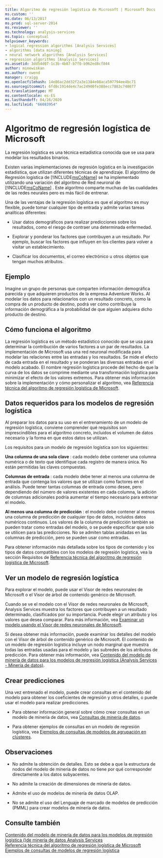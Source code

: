 ```yaml
---
title: Algoritmo de regresión logística de Microsoft | Microsoft Docs
ms.custom: ''
ms.date: 06/13/2017
ms.prod: sql-server-2014
ms.reviewer: ''
ms.technology: analysis-services
ms.topic: conceptual
helpviewer_keywords:
- logical regression algorithms [Analysis Services]
- algorithms [data mining]
- neural network algorithms [Analysis Services]
- regression algorithms [Analysis Services]
ms.assetid: 3dd54d07-1c3b-4b87-b7f0-b962ed8cf844
author: minewiskan
ms.author: owend
manager: craigg
ms.openlocfilehash: 14e86ac2dd32f2a3e1384e08aca597794ee4bc71
ms.sourcegitcommit: 6fd8c1914de4c7ac24900fe388ecc7883c740077
ms.translationtype: MT
ms.contentlocale: es-ES
ms.lasthandoff: 04/26/2020
ms.locfileid: "66083954"
---
```

# <a name="microsoft-logistic-regression-algorithm"></a>Algoritmo de regresión logística de Microsoft
  La regresión logística es una técnica estadística conocida que se usa para modelar los resultados binarios.  
  
 Existen varias implementaciones de regresión logística en la investigación estadística, que utilizan diferentes técnicas de aprendizaje. El algoritmo de Regresión logística de [!INCLUDE[msCoName](../../includes/msconame-md.md)] se ha implementado utilizando una variación del algoritmo de Red neuronal de [!INCLUDE[msCoName](../../includes/msconame-md.md)] . Este algoritmo comparte muchas de las cualidades de las redes neurales pero es más fácil de entrenar.  
  
 Una de las ventajas de la regresión logística es que el algoritmo es muy flexible, puede tomar cualquier tipo de entrada y admite varias tareas analíticas diferentes:  
  
-   Usar datos demográficos para realizar predicciones sobre los resultados, como el riesgo de contraer una determinada enfermedad.  
  
-   Explorar y ponderar los factores que contribuyen a un resultado. Por ejemplo, buscar los factores que influyen en los clientes para volver a visitar un establecimiento.  
  
-   Clasificar los documentos, el correo electrónico u otros objetos que tengan muchos atributos.  
  
## <a name="example"></a>Ejemplo  
 Imagine un grupo de personas que comparten información demográfica parecida y que adquieren productos de la empresa Adventure Works. Al modelar los datos para relacionarlos con un resultado concreto, como la compra de un producto de destino, podrá ver cómo contribuye la información demográfica a la probabilidad de que alguien adquiera dicho producto de destino.  
  
## <a name="how-the-algorithm-works"></a>Cómo funciona el algoritmo  
 La regresión logística es un método estadístico conocido que se usa para determinar la contribución de varios factores a un par de resultados. La implementación de Microsoft usa una red neuronal modificada para modelar las relaciones entre las entradas y los resultados. Se mide el efecto de cada entrada en el resultado y se ponderan las diversas entradas en el modelo acabado. El nombre regresión logística procede del hecho de que la curva de los datos se comprime mediante una transformación logística para minimizar el efecto de los valores extremos. Para obtener más información sobre la implementación y cómo personalizar el algoritmo, vea [Referencia técnica del algoritmo de regresión logística de Microsoft](microsoft-logistic-regression-algorithm-technical-reference.md).  
  
## <a name="data-required-for-logistic-regression-models"></a>Datos requeridos para los modelos de regresión logística  
 Al preparar los datos para su uso en el entrenamiento de un modelo de regresión logística, conviene comprender qué requisitos son imprescindibles para el algoritmo concreto, incluidos el volumen de datos necesario y la forma en que estos datos se utilizan.  
  
 Los requisitos para un modelo de regresión logística son los siguientes:  
  
 **Una columna de una sola clave** : cada modelo debe contener una columna numérica o de texto que identifique cada registro de manera única. No están permitidas las claves compuestas.  
  
 **Columnas de entrada** : cada modelo debe tener al menos una columna de entrada que contenga los valores que se utilizan como factores en el análisis. Puede tener tantas columnas de entrada como desee, pero dependiendo del número de valores existentes en cada columna, la adición de columnas adicionales podría aumentar el tiempo necesario para entrenar el modelo.  
  
 **Al menos una columna de predicción** : el modelo debe contener al menos una columna de predicción de cualquier tipo de datos, incluidos datos numéricos continuos. Los valores de la columna de predicción también se pueden tratar como entradas del modelo, o se puede especificar que solo se utilicen para las predicciones. No se admiten tablas anidadas en las columnas de predicción, pero se pueden usar como entradas.  
  
 Para obtener información más detallada sobre los tipos de contenido y los tipos de datos compatibles con los modelos de regresión logística, vea la sección Requisitos de [Referencia técnica del algoritmo de regresión logística de Microsoft](microsoft-logistic-regression-algorithm-technical-reference.md).  
  
## <a name="viewing-a-logistic-regression-model"></a>Ver un modelo de regresión logística  
 Para explorar el modelo, puede usar el Visor de redes neuronales de Microsoft o el Visor de árbol de contenido genérico de Microsoft.  
  
 Cuando se ve el modelo con el Visor de redes neuronales de Microsoft, Analysis Services muestra los factores que contribuyen a un resultado determinado, clasificados por su importancia. Puede elegir un atributo y los valores que desea comparar. Para más información, vea [Examinar un modelo usando el Visor de redes neuronales de Microsoft](browse-a-model-using-the-microsoft-neural-network-viewer.md).  
  
 Si desea obtener más información, puede examinar los detalles del modelo con el Visor de árbol de contenido genérico de Microsoft. El contenido de un modelo de regresión logística incluye un nodo marginal que muestra todas las entradas usadas para el modelo y las subredes de los atributos de predicción. Para obtener más información, vea [Contenido del modelo de minería de datos para los modelos de regresión logística &#40;Analysis Services - Minería de datos&#41;](mining-model-content-for-logistic-regression-models.md).  
  
## <a name="creating-predictions"></a>Crear predicciones  
 Una vez entrenado el modelo, puede crear consultas en el contenido del modelo para obtener los coeficientes de regresión y otros detalles, o puede usar el modelo para realizar predicciones.  
  
-   Para obtener información general sobre cómo crear consultas en un modelo de minería de datos, vea [Consultas de minería de datos](data-mining-queries.md).  
  
-   Para obtener ejemplos de consultas en un modelo de regresión logística, vea [Ejemplos de consultas de modelos de agrupación en clústeres](clustering-model-query-examples.md).  
  
## <a name="remarks"></a>Observaciones  
  
-   No admite la obtención de detalles. Esto se debe a que la estructura de nodos del modelo de minería de datos no tiene por qué corresponder directamente a los datos subyacentes.  
  
-   No admite la creación de dimensiones de minería de datos.  
  
-   Admite el uso de modelos de minería de datos OLAP.  
  
-   No se admite el uso del Lenguaje de marcado de modelos de predicción (PMML) para crear modelos de minería de datos.  
  
## <a name="see-also"></a>Consulte también  
 [Contenido del modelo de minería de datos para los modelos de regresión logística &#40;&#41;de minería de datos Analysis Services](mining-model-content-for-logistic-regression-models.md)   
 [Referencia técnica del algoritmo de regresión logística de Microsoft](microsoft-logistic-regression-algorithm-technical-reference.md)   
 [Ejemplos de consultas de modelos de regresión logística](logistic-regression-model-query-examples.md)  
  
  
